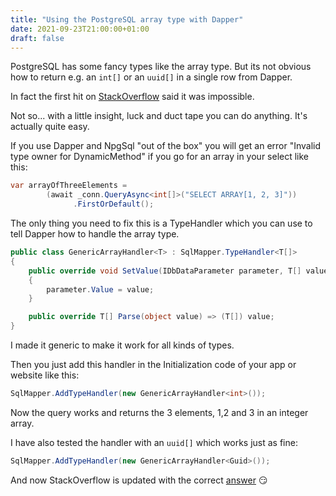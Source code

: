 ```yaml
---
title: "Using the PostgreSQL array type with Dapper"
date: 2021-09-23T21:00:00+01:00
draft: false
---
```

PostgreSQL has some fancy types like the array type. But its not obvious how to return e.g. an `int[]` or an `uuid[]` in a single row from Dapper.

In fact the first hit on [StackOverflow](https://stackoverflow.com/questions/62915756/how-to-deserialize-array-using-dapper) said it was impossible.

Not so... with a little insight, luck and duct tape you can do anything. It's actually quite easy.

If you use Dapper and NpgSql "out of the box" you will get an error "Invalid type owner for DynamicMethod" if you go for an array in your select like this:

```csharp
var arrayOfThreeElements =  
        (await _conn.QueryAsync<int[]>("SELECT ARRAY[1, 2, 3]"))                  
              .FirstOrDefault();
```

The only thing you need to fix this is a TypeHandler which you can use to tell Dapper how to handle the array type.

```csharp
public class GenericArrayHandler<T> : SqlMapper.TypeHandler<T[]>
{
    public override void SetValue(IDbDataParameter parameter, T[] value)
    {
        parameter.Value = value;
    }

    public override T[] Parse(object value) => (T[]) value;
}
```

I made it generic to make it work for all kinds of types.

Then you just add this handler in the Initialization code of your app or website like this:

```csharp
SqlMapper.AddTypeHandler(new GenericArrayHandler<int>());
```

Now the query works and returns the 3 elements, 1,2 and 3 in an integer array.

I have also tested the handler with an `uuid[]` which works just as fine:

```csharp
SqlMapper.AddTypeHandler(new GenericArrayHandler<Guid>());
```

And now StackOverflow is updated with the correct [answer](https://stackoverflow.com/questions/62915756/how-to-deserialize-array-using-dapper/69179355#69179355) :smirk:
